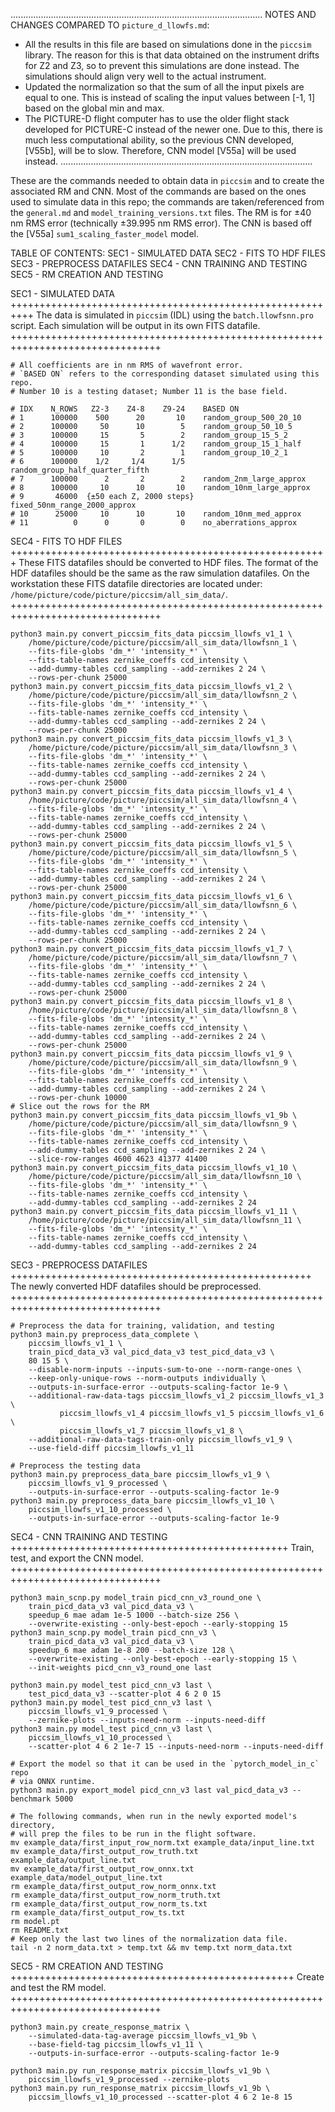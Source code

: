 ....................................................................................................
NOTES AND CHANGES COMPARED TO `picture_d_llowfs.md`:
- All the results in this file are based on simulations done in the `piccsim` library. The reason
  for this is that data obtained on the instrument drifts for Z2 and Z3, so to prevent this
  simulations are done instead. The simulations should align very well to the actual instrument.
- Updated the normalization so that the sum of all the input pixels are equal to one. This is
  instead of scaling the input values between [-1, 1] based on the global min and max.
- The PICTURE-D flight computer has to use the older flight stack developed for PICTURE-C instead of
  the newer one. Due to this, there is much less computational ability, so the previous CNN
  developed, [V55b], will be to slow. Therefore, CNN model [V55a] will be used instead.
....................................................................................................

These are the commands needed to obtain data in `piccsim` and to create the associated RM and CNN.
Most of the commands are based on the ones used to simulate data in this repo; the commands are
taken/referenced from the `general.md` and `model_training_versions.txt` files.
The RM is for ±40 nm RMS error (technically ±39.995 nm RMS error).
The CNN is based off the [V55a] `sum1_scaling_faster_model` model.

TABLE OF CONTENTS:
    SEC1 - SIMULATED DATA
    SEC2 - FITS TO HDF FILES
    SEC3 - PREPROCESS DATAFILES
    SEC4 - CNN TRAINING AND TESTING
    SEC5 - RM CREATION AND TESTING

SEC1 - SIMULATED DATA ++++++++++++++++++++++++++++++++++++++++++++++++++++++++++
The data is simulated in `piccsim` (IDL) using the `batch.llowfsnn.pro` script.
Each simulation will be output in its own FITS datafile.
++++++++++++++++++++++++++++++++++++++++++++++++++++++++++++++++++++++++++++++++

    # All coefficients are in nm RMS of wavefront error.
    # `BASED ON` refers to the corresponding dataset simulated using this repo.
    # Number 10 is a testing dataset; Number 11 is the base field.

    # IDX    N_ROWS   Z2-3    Z4-8    Z9-24    BASED ON
    # 1      100000    500      20       10    random_group_500_20_10
    # 2      100000     50      10        5    random_group_50_10_5
    # 3      100000     15       5        2    random_group_15_5_2
    # 4      100000     15       1      1/2    random_group_15_1_half
    # 5      100000     10       2        1    random_group_10_2_1
    # 6      100000    1/2     1/4      1/5    random_group_half_quarter_fifth
    # 7      100000      2       2        2    random_2nm_large_approx
    # 8      100000     10      10       10    random_10nm_large_approx
    # 9       46000  {±50 each Z, 2000 steps}  fixed_50nm_range_2000_approx
    # 10      25000     10      10       10    random_10nm_med_approx
    # 11          0      0       0        0    no_aberrations_approx

SEC4 - FITS TO HDF FILES +++++++++++++++++++++++++++++++++++++++++++++++++++++++
These FITS datafiles should be converted to HDF files. The format of the HDF
datafiles should be the same as the raw simulation datafiles. On the workstation
these FITS datafile directories are located under:
    `/home/picture/code/picture/piccsim/all_sim_data/`.
++++++++++++++++++++++++++++++++++++++++++++++++++++++++++++++++++++++++++++++++

    python3 main.py convert_piccsim_fits_data piccsim_llowfs_v1_1 \
        /home/picture/code/picture/piccsim/all_sim_data/llowfsnn_1 \
        --fits-file-globs 'dm_*' 'intensity_*' \
        --fits-table-names zernike_coeffs ccd_intensity \
        --add-dummy-tables ccd_sampling --add-zernikes 2 24 \
        --rows-per-chunk 25000
    python3 main.py convert_piccsim_fits_data piccsim_llowfs_v1_2 \
        /home/picture/code/picture/piccsim/all_sim_data/llowfsnn_2 \
        --fits-file-globs 'dm_*' 'intensity_*' \
        --fits-table-names zernike_coeffs ccd_intensity \
        --add-dummy-tables ccd_sampling --add-zernikes 2 24 \
        --rows-per-chunk 25000
    python3 main.py convert_piccsim_fits_data piccsim_llowfs_v1_3 \
        /home/picture/code/picture/piccsim/all_sim_data/llowfsnn_3 \
        --fits-file-globs 'dm_*' 'intensity_*' \
        --fits-table-names zernike_coeffs ccd_intensity \
        --add-dummy-tables ccd_sampling --add-zernikes 2 24 \
        --rows-per-chunk 25000
    python3 main.py convert_piccsim_fits_data piccsim_llowfs_v1_4 \
        /home/picture/code/picture/piccsim/all_sim_data/llowfsnn_4 \
        --fits-file-globs 'dm_*' 'intensity_*' \
        --fits-table-names zernike_coeffs ccd_intensity \
        --add-dummy-tables ccd_sampling --add-zernikes 2 24 \
        --rows-per-chunk 25000
    python3 main.py convert_piccsim_fits_data piccsim_llowfs_v1_5 \
        /home/picture/code/picture/piccsim/all_sim_data/llowfsnn_5 \
        --fits-file-globs 'dm_*' 'intensity_*' \
        --fits-table-names zernike_coeffs ccd_intensity \
        --add-dummy-tables ccd_sampling --add-zernikes 2 24 \
        --rows-per-chunk 25000
    python3 main.py convert_piccsim_fits_data piccsim_llowfs_v1_6 \
        /home/picture/code/picture/piccsim/all_sim_data/llowfsnn_6 \
        --fits-file-globs 'dm_*' 'intensity_*' \
        --fits-table-names zernike_coeffs ccd_intensity \
        --add-dummy-tables ccd_sampling --add-zernikes 2 24 \
        --rows-per-chunk 25000
    python3 main.py convert_piccsim_fits_data piccsim_llowfs_v1_7 \
        /home/picture/code/picture/piccsim/all_sim_data/llowfsnn_7 \
        --fits-file-globs 'dm_*' 'intensity_*' \
        --fits-table-names zernike_coeffs ccd_intensity \
        --add-dummy-tables ccd_sampling --add-zernikes 2 24 \
        --rows-per-chunk 25000
    python3 main.py convert_piccsim_fits_data piccsim_llowfs_v1_8 \
        /home/picture/code/picture/piccsim/all_sim_data/llowfsnn_8 \
        --fits-file-globs 'dm_*' 'intensity_*' \
        --fits-table-names zernike_coeffs ccd_intensity \
        --add-dummy-tables ccd_sampling --add-zernikes 2 24 \
        --rows-per-chunk 25000
    python3 main.py convert_piccsim_fits_data piccsim_llowfs_v1_9 \
        /home/picture/code/picture/piccsim/all_sim_data/llowfsnn_9 \
        --fits-file-globs 'dm_*' 'intensity_*' \
        --fits-table-names zernike_coeffs ccd_intensity \
        --add-dummy-tables ccd_sampling --add-zernikes 2 24 \
        --rows-per-chunk 10000
    # Slice out the rows for the RM
    python3 main.py convert_piccsim_fits_data piccsim_llowfs_v1_9b \
        /home/picture/code/picture/piccsim/all_sim_data/llowfsnn_9 \
        --fits-file-globs 'dm_*' 'intensity_*' \
        --fits-table-names zernike_coeffs ccd_intensity \
        --add-dummy-tables ccd_sampling --add-zernikes 2 24 \
        --slice-row-ranges 4600 4623 41377 41400
    python3 main.py convert_piccsim_fits_data piccsim_llowfs_v1_10 \
        /home/picture/code/picture/piccsim/all_sim_data/llowfsnn_10 \
        --fits-file-globs 'dm_*' 'intensity_*' \
        --fits-table-names zernike_coeffs ccd_intensity \
        --add-dummy-tables ccd_sampling --add-zernikes 2 24
    python3 main.py convert_piccsim_fits_data piccsim_llowfs_v1_11 \
        /home/picture/code/picture/piccsim/all_sim_data/llowfsnn_11 \
        --fits-file-globs 'dm_*' 'intensity_*' \
        --fits-table-names zernike_coeffs ccd_intensity \
        --add-dummy-tables ccd_sampling --add-zernikes 2 24

SEC3 - PREPROCESS DATAFILES ++++++++++++++++++++++++++++++++++++++++++++++++++++
The newly converted HDF datafiles should be preprocessed.
++++++++++++++++++++++++++++++++++++++++++++++++++++++++++++++++++++++++++++++++

    # Preprocess the data for training, validation, and testing
    python3 main.py preprocess_data_complete \
        piccsim_llowfs_v1_1 \
        train_picd_data_v3 val_picd_data_v3 test_picd_data_v3 \
        80 15 5 \
        --disable-norm-inputs --inputs-sum-to-one --norm-range-ones \
        --keep-only-unique-rows --norm-outputs individually \
        --outputs-in-surface-error --outputs-scaling-factor 1e-9 \
        --additional-raw-data-tags piccsim_llowfs_v1_2 piccsim_llowfs_v1_3 \
               piccsim_llowfs_v1_4 piccsim_llowfs_v1_5 piccsim_llowfs_v1_6 \
               piccsim_llowfs_v1_7 piccsim_llowfs_v1_8 \
        --additional-raw-data-tags-train-only piccsim_llowfs_v1_9 \
        --use-field-diff piccsim_llowfs_v1_11

    # Preprocess the testing data
    python3 main.py preprocess_data_bare piccsim_llowfs_v1_9 \
        piccsim_llowfs_v1_9_processed \
        --outputs-in-surface-error --outputs-scaling-factor 1e-9
    python3 main.py preprocess_data_bare piccsim_llowfs_v1_10 \
        piccsim_llowfs_v1_10_processed \
        --outputs-in-surface-error --outputs-scaling-factor 1e-9

SEC4 - CNN TRAINING AND TESTING ++++++++++++++++++++++++++++++++++++++++++++++++
Train, test, and export the CNN model.
++++++++++++++++++++++++++++++++++++++++++++++++++++++++++++++++++++++++++++++++

    python3 main_scnp.py model_train picd_cnn_v3_round_one \
        train_picd_data_v3 val_picd_data_v3 \
        speedup_6 mae adam 1e-5 1000 --batch-size 256 \
        --overwrite-existing --only-best-epoch --early-stopping 15
    python3 main_scnp.py model_train picd_cnn_v3 \
        train_picd_data_v3 val_picd_data_v3 \
        speedup_6 mae adam 1e-8 200 --batch-size 128 \
        --overwrite-existing --only-best-epoch --early-stopping 15 \
        --init-weights picd_cnn_v3_round_one last

    python3 main.py model_test picd_cnn_v3 last \
        test_picd_data_v3 --scatter-plot 4 6 2 0 15
    python3 main.py model_test picd_cnn_v3 last \
        piccsim_llowfs_v1_9_processed \
        --zernike-plots --inputs-need-norm --inputs-need-diff
    python3 main.py model_test picd_cnn_v3 last \
        piccsim_llowfs_v1_10_processed \
        --scatter-plot 4 6 2 1e-7 15 --inputs-need-norm --inputs-need-diff

    # Export the model so that it can be used in the `pytorch_model_in_c` repo
    # via ONNX runtime.
    python3 main.py export_model picd_cnn_v3 last val_picd_data_v3 --benchmark 5000

    # The following commands, when run in the newly exported model's directory,
    # will prep the files to be run in the flight software.
    mv example_data/first_input_row_norm.txt example_data/input_line.txt
    mv example_data/first_output_row_truth.txt example_data/output_line.txt
    mv example_data/first_output_row_onnx.txt example_data/model_output_line.txt
    rm example_data/first_output_row_norm_onnx.txt
    rm example_data/first_output_row_norm_truth.txt
    rm example_data/first_output_row_norm_ts.txt
    rm example_data/first_output_row_ts.txt
    rm model.pt
    rm README.txt
    # Keep only the last two lines of the normalization data file.
    tail -n 2 norm_data.txt > temp.txt && mv temp.txt norm_data.txt

SEC5 - RM CREATION AND TESTING +++++++++++++++++++++++++++++++++++++++++++++++++
Create and test the RM model.
++++++++++++++++++++++++++++++++++++++++++++++++++++++++++++++++++++++++++++++++

    python3 main.py create_response_matrix \
        --simulated-data-tag-average piccsim_llowfs_v1_9b \
        --base-field-tag piccsim_llowfs_v1_11 \
        --outputs-in-surface-error --outputs-scaling-factor 1e-9

    python3 main.py run_response_matrix piccsim_llowfs_v1_9b \
        piccsim_llowfs_v1_9_processed --zernike-plots
    python3 main.py run_response_matrix piccsim_llowfs_v1_9b \
        piccsim_llowfs_v1_10_processed --scatter-plot 4 6 2 1e-8 15
